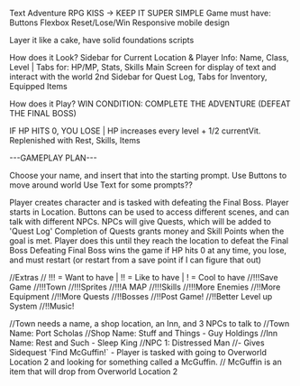 Text Adventure RPG
KISS -> KEEP IT SUPER SIMPLE
Game must have:
Buttons
Flexbox
Reset/Lose/Win
Responsive mobile design

Layer it like a cake, have solid foundations scripts

How does it Look?
Sidebar for Current Location & Player Info: Name, Class, Level | Tabs for: HP/MP,  Stats, Skills
Main Screen for display of text and interact with the world
2nd Sidebar for Quest Log, Tabs for Inventory, Equipped Items

How does it Play?
WIN CONDITION: COMPLETE THE ADVENTURE (DEFEAT THE FINAL BOSS)



IF HP HITS 0, YOU LOSE | HP increases every level + 1/2 currentVit. Replenished with Rest, Skills, Items


---GAMEPLAY PLAN---

Choose your name, and insert that into the starting prompt. 
Use Buttons to move around world
Use Text for some prompts??

Player creates character and is tasked with defeating the Final Boss.
Player starts in Location. Buttons can be used to access different scenes, and can talk with different NPCs.
NPCs will give Quests, which will be added to 'Quest Log'
Completion of Quests grants money and Skill Points when the goal is met.
Player does this until they reach the location to defeat the Final Boss
Defeating Final Boss wins the game
if HP hits 0 at any time, you lose, and must restart (or restart from a save point if I can figure that out)


//Extras
// !!! = Want to have | !! = Like to have | ! = Cool to have
//!!!Save Game
//!!!Town
//!!!Sprites
//!!!A MAP
//!!!Skills
//!!!More Enemies
//!!More Equipment
//!!More Quests
//!!Bosses
//!!Post Game!
//!!Better Level up System
//!!Music!



//Town needs a name, a shop location, an Inn, and 3 NPCs to talk to
//Town Name: Port Scholas
//Shop Name: Stuff and Things - Guy Holdings 
//Inn Name: Rest and Such - Sleep King
//NPC 1: Distressed Man 
    //- Gives Sidequest 'Find McGuffin!` - Player is tasked with going to Overworld Location 2 and looking for something called a McGuffin.
    // McGuffin is an item that will drop from Overworld Location 2 
